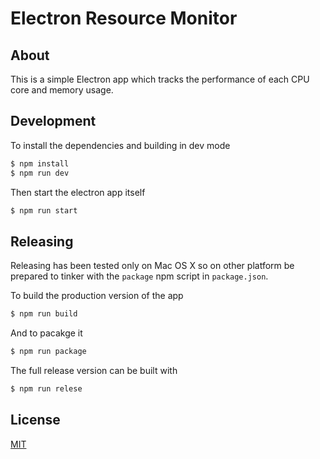 # Electron Resource Monitor

## About
This is a simple Electron app which tracks the performance of each CPU core and memory usage.

## Development

To install the dependencies and building in dev mode

```sh
$ npm install
$ npm run dev
```

Then start the electron app itself

```sh
$ npm run start
```

## Releasing

Releasing has been tested only on Mac OS X so on other platform be prepared to tinker with the `package` npm script in `package.json`.

To build the production version of the app

```sh
$ npm run build
```

And to pacakge it

```sh
$ npm run package
```

The full release version can be built with

```sh
$ npm run relese
```

## License

[MIT](https://github.com/jlonardi/electron-resource-monitor/blob/master/LICENSE)